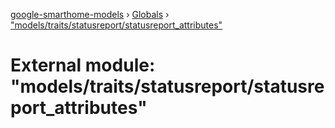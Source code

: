 [google-smarthome-models](../README.md) › [Globals](../globals.md) › ["models/traits/statusreport/statusreport_attributes"](_models_traits_statusreport_statusreport_attributes_.md)

# External module: "models/traits/statusreport/statusreport_attributes"


